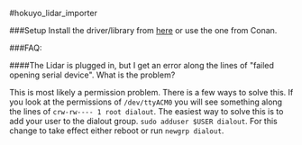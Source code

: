 #hokuyo_lidar_importer

###Setup
Install the driver/library from [here](https://sourceforge.net/projects/urgnetwork/) or use the one from Conan.

###FAQ:

####The Lidar is plugged in, but I get an error along the lines of "failed opening serial device". What is the problem?

This is most likely a permission problem. There is a few ways to solve this. If you look at the permissions of `/dev/ttyACM0` you will see something along the lines of `crw-rw---- 1 root dialout`. The easiest way to solve this is to add your user to the dialout group. `sudo adduser $USER dialout`. For this change to take effect either reboot or run `newgrp dialout`.
